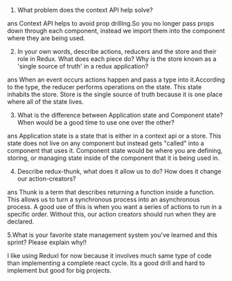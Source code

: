 1. What problem does the context API help solve?

ans
Context API helps to avoid prop drilling.So you no longer pass props down through each component, instead we import them into the component where they are being used.

2. In your own words, describe actions, reducers and the store and their role in Redux. What does each piece do? Why is the store known as a 'single source of truth' in a redux application?

ans
When an event occurs actions happen and pass a type into it.According to the type, the reducer performs operations on the state. This state inhabits the store. Store is the single source of truth because it is one place where all of the state lives.

3. What is the difference between Application state and Component state? When would be a good time to use one over the other?

ans
Application state is a state that is either in a context api or a store. This state does not live on any component but instead gets "called" into a component that uses it. Component state would be where you are defining, storing, or managing state inside of the component that it is being used in.

4. Describe redux-thunk, what does it allow us to do? How does it change our action-creators?

ans
Thunk is a term that describes returning a function inside a function. This allows us to turn a synchronous process into an asynchronous process. A good use of this is when you want a series of actions to run in a specific order. Without this, our action creators should run when they are declared.

5.What is your favorite state management system you've learned and this sprint? Please explain why!!

I like using ReduxI for now because it involves much same type of code than implementing a complete react cycle. Its a good drill and hard to implement but good for big projects.
